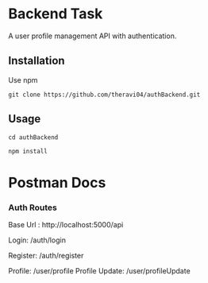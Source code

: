 # Backend Task

A user profile management API with authentication.

## Installation

Use npm

```
git clone https://github.com/theravi04/authBackend.git
```

## Usage

```
cd authBackend
```
```
npm install
```

# Postman Docs

### Auth Routes

Base Url : http://localhost:5000/api

Login: /auth/login

Register: /auth/register

Profile: /user/profile
Profile Update: /user/profileUpdate